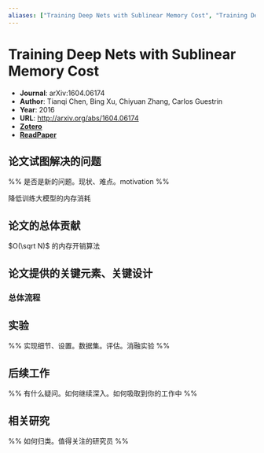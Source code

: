```yaml
---
aliases: ["Training Deep Nets with Sublinear Memory Cost", "Training Deep Nets with Sublinear Memory Cost, 2016"]
---
```

# Training Deep Nets with Sublinear Memory Cost

- **Journal**: arXiv:1604.06174
- **Author**: Tianqi Chen, Bing Xu, Chiyuan Zhang, Carlos Guestrin
- **Year**: 2016
- **URL**: http://arxiv.org/abs/1604.06174
- [**Zotero**](zotero://select/items/@2016TrainingDeepNetsChen)
- [**ReadPaper**](https://readpaper.com/pdf-annotate/note?pdfId=4500175406182850561&noteId=1676534995344256768)

## 论文试图解决的问题

%% 是否是新的问题。现状、难点。motivation %%

降低训练大模型的内存消耗

## 论文的总体贡献

$O(\sqrt N)$ 的内存开销算法

## 论文提供的关键元素、关键设计

### 总体流程

## 实验

%% 实现细节、设置。数据集。评估。消融实验 %%

## 后续工作

%% 有什么疑问。如何继续深入。如何吸取到你的工作中 %%

## 相关研究

%% 如何归类。值得关注的研究员 %%
